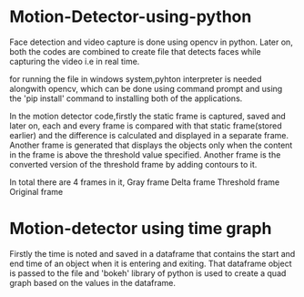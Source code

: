 # Motion-Detector-using-python

Face detection and video capture is done using opencv in python. Later on, both the codes are combined to create file that detects faces while capturing the video i.e in real time.

for running the file in windows system,pyhton interpreter is needed alongwith opencv, which can be done using command prompt and using the 'pip install' command to installing both of the applications.

In the motion detector code,firstly the static frame is captured, saved and later on, each and every frame is compared with that static frame(stored earlier) and the difference is calculated and displayed in a separate frame.
Another frame is generated that displays the objects only when the content in the frame is above the threshold value specified.
Another frame is the converted version of the threshold frame by adding contours to it.

In total there are 4 frames in it,
Gray frame
Delta frame
Threshold frame
Original frame



# Motion-detector using time graph

Firstly the time is noted and saved in a dataframe that contains the start and end time of an object when it is entering and exiting.
That dataframe object is passed to the file and 'bokeh' library of python is used to create a quad graph based on the values in the dataframe.
